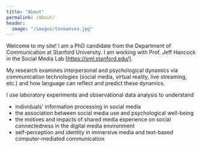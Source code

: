 ```yaml
---
title: "About"
permalink: /about/
header:
  image: "/images/tasmansea.jpg"
---
```

Welcome to my site! I am a PhD candidate from the Department of Communication at Stanford University. I am working with Prof. Jeff Hancock in the Social Media Lab [https://sml.stanford.edu/]. 

My research examines interpersonal and psychological dynamics via communication technologies (social media, virtual reality, live streaming, etc.) and how language can reflect and predict these dynamics. 

I use laboratory experiments and observational data analysis to understand 
* individuals' information processing in social media 
* the association between social media use and psychological well-being
* the motives and impacts of shared media experience on social connectedness in the digital media environment 
* self-perception and identity in immersive media and text-based computer-mediated communication 